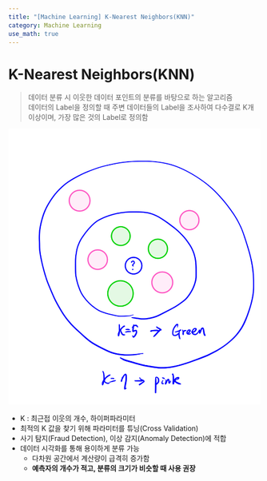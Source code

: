 ```yaml
---
title: "[Machine Learning] K-Nearest Neighbors(KNN)"
category: Machine Learning
use_math: true
---
```


# K-Nearest Neighbors(KNN)
> 데이터 분류 시 이웃한 데이터 포인트의 분류를 바탕으로 하는 알고리즘<br>
> 데이터의 Label을 정의할 때 주변 데이터들의 Label을 조사하여 다수결로 K개 이상이며, 가장 많은 것의 Label로 정의함

![](/assets/images/posts/ml/knn.png)

- K : 최근접 이웃의 개수, 하이퍼파라미터
- 최적의 K 값을 찾기 위해 파라미터를 튜닝(Cross Validation)
- 사기 탐지(Fraud Detection), 이상 감지(Anomaly Detection)에 적합
- 데이터 시각화를 통해 용이하게 분류 가능
    - 다차원 공간에서 계산량이 급격히 증가함
    - **예측자의 개수가 적고, 분류의 크기가 비슷할 때 사용 권장**
